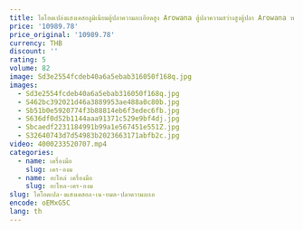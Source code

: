 ```yaml
---
title: ไดโอดเปล่งแสงเคสอลูมิเนียมตู้ปลาความละเอียดสูง Arowana ตู้ปลาความสว่างสูงตู้ปลา Arowana หลอดไฟให้ความร้อนสัตว์
price: '10989.78'
price_original: '10989.78'
currency: THB
discount: ''
rating: 5
volume: 82
image: Sd3e2554fcdeb40a6a5ebab316050f168q.jpg
images:
  - Sd3e2554fcdeb40a6a5ebab316050f168q.jpg
  - S462bc392021d46a3889953ae488a0c80b.jpg
  - Sb51b0e5920774f3b88814eb6f3edec6fb.jpg
  - S636df0d52b1144aaa91371c529e9bf4dj.jpg
  - Sbcaedf2231184991b99a1e567451e551Z.jpg
  - S32640743d7d54983b2023663171abfb2c.jpg
video: 4000233520707.mp4
categories:
  - name: เครื่องมือ
    slug: เคร-องม
  - name: อะไหล่ เครื่องมือ
    slug: อะไหล-เคร-องม
slug: ไดโอดเปล-งแสงเคสอล-เน-ยมต-ปลาความละเอ
encode: oEMxG5C
lang: th
---
```

  